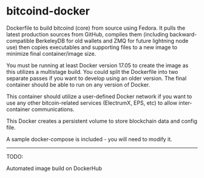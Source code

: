 # bitcoind-docker

Dockerfile to build bitcoind (core) from source using Fedora. It pulls the latest production sources from GitHub, compiles them (including backward-compatible BerkeleyDB for old wallets and ZMQ for future lightning node use) then copies executables and supporting files to a new image to minimize final container/image size.

You must be running at least Docker version 17.05 to create the image as this utilizes a multistage build. You could split the Dockerfile into two separate passes if you want to develop using an older version. The final container should be able to run on any version of Docker.

This container should utilize a user-defined Docker network if you want to use any other bitcoin-related services (ElectrumX, EPS, etc) to allow inter-container communications.

This Docker creates a persistent volume to store blockchain data and config file. 

A sample docker-compose is included - you will need to modify it.

---
TODO:

Automated image build on DockerHub

